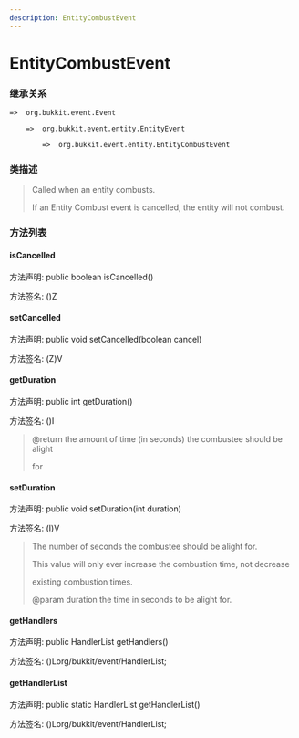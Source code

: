 ```yaml
---
description: EntityCombustEvent
---
```


# EntityCombustEvent

### 继承关系

    =>  org.bukkit.event.Event

        =>  org.bukkit.event.entity.EntityEvent

            =>  org.bukkit.event.entity.EntityCombustEvent

### 类描述

> Called when an entity combusts.
>
> <p>
>
> If an Entity Combust event is cancelled, the entity will not combust.

### 方法列表

#### isCancelled

方法声明: public boolean isCancelled()

方法签名: ()Z

#### setCancelled

方法声明: public void setCancelled(boolean cancel)

方法签名: (Z)V

#### getDuration

方法声明: public int getDuration()

方法签名: ()I

> @return the amount of time (in seconds) the combustee should be alight
>
> for

#### setDuration

方法声明: public void setDuration(int duration)

方法签名: (I)V

> The number of seconds the combustee should be alight for.
>
> <p>
>
> This value will only ever increase the combustion time, not decrease
>
> existing combustion times.
>
> @param duration the time in seconds to be alight for.

#### getHandlers

方法声明: public HandlerList getHandlers()

方法签名: ()Lorg/bukkit/event/HandlerList;

#### getHandlerList

方法声明: public static HandlerList getHandlerList()

方法签名: ()Lorg/bukkit/event/HandlerList;